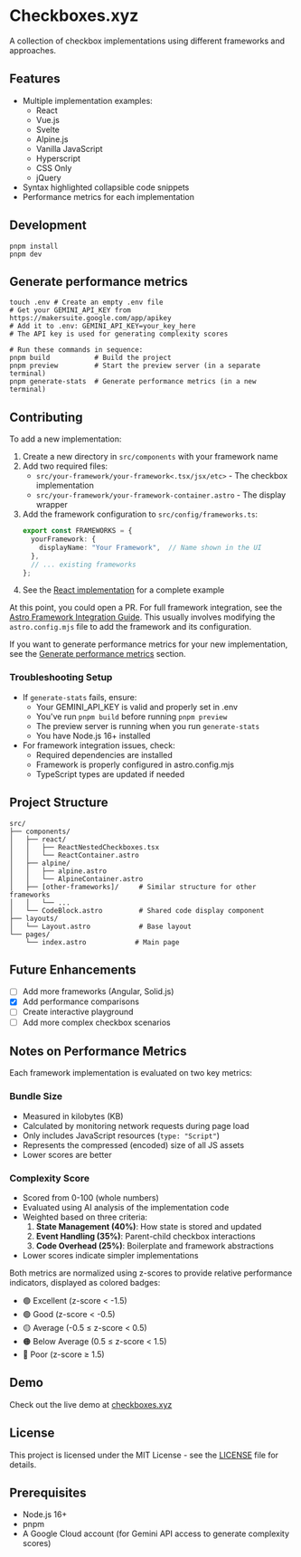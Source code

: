 # Checkboxes.xyz

A collection of checkbox implementations using different frameworks and approaches.


## Features

- Multiple implementation examples:
  - React
  - Vue.js
  - Svelte
  - Alpine.js
  - Vanilla JavaScript
  - Hyperscript
  - CSS Only
  - jQuery
- Syntax highlighted collapsible code snippets
- Performance metrics for each implementation

## Development

```shell
pnpm install
pnpm dev
```

## Generate performance metrics

```shell
touch .env # Create an empty .env file
# Get your GEMINI_API_KEY from https://makersuite.google.com/app/apikey
# Add it to .env: GEMINI_API_KEY=your_key_here
# The API key is used for generating complexity scores

# Run these commands in sequence:
pnpm build           # Build the project
pnpm preview         # Start the preview server (in a separate terminal)
pnpm generate-stats  # Generate performance metrics (in a new terminal)
```

## Contributing

To add a new implementation:

1. Create a new directory in `src/components` with your framework name
2. Add two required files:
   - `src/your-framework/your-framework<.tsx/jsx/etc>` - The checkbox implementation
   - `src/your-framework/your-framework-container.astro` - The display wrapper
3. Add the framework configuration to `src/config/frameworks.ts`:
   ```typescript
   export const FRAMEWORKS = {
     yourFramework: {
       displayName: "Your Framework",  // Name shown in the UI
     },
     // ... existing frameworks
   };
   ```
4. See the [React implementation](src/components/react/) for a complete example

At this point, you could open a PR. For full framework integration, see the [Astro Framework Integration Guide](https://docs.astro.build/en/guides/integrations-guide/). This usually involves modifying the `astro.config.mjs` file to add the framework and its configuration.

If you want to generate performance metrics for your new implementation, see the [Generate performance metrics](#generate-performance-metrics) section.

### Troubleshooting Setup

- If `generate-stats` fails, ensure:
  - Your GEMINI_API_KEY is valid and properly set in .env
  - You've run `pnpm build` before running `pnpm preview`
  - The preview server is running when you run `generate-stats`
  - You have Node.js 16+ installed
- For framework integration issues, check:
  - Required dependencies are installed
  - Framework is properly configured in astro.config.mjs
  - TypeScript types are updated if needed

## Project Structure

```
src/
├── components/
│   ├── react/
│   │   ├── ReactNestedCheckboxes.tsx
│   │   └── ReactContainer.astro
│   ├── alpine/
│   │   ├── alpine.astro
│   │   └── AlpineContainer.astro
│   ├── [other-frameworks]/     # Similar structure for other frameworks
│   │   └── ...
│   └── CodeBlock.astro         # Shared code display component
├── layouts/
│   └── Layout.astro            # Base layout
└── pages/
    └── index.astro            # Main page
```

## Future Enhancements

- [ ] Add more frameworks (Angular, Solid.js)
- [x] Add performance comparisons
- [ ] Create interactive playground
- [ ] Add more complex checkbox scenarios

## Notes on Performance Metrics

Each framework implementation is evaluated on two key metrics:

### Bundle Size
- Measured in kilobytes (KB)
- Calculated by monitoring network requests during page load
- Only includes JavaScript resources (`type: "Script"`)
- Represents the compressed (encoded) size of all JS assets
- Lower scores are better

### Complexity Score
- Scored from 0-100 (whole numbers)
- Evaluated using AI analysis of the implementation code
- Weighted based on three criteria:
  1. **State Management (40%)**: How state is stored and updated
  2. **Event Handling (35%)**: Parent-child checkbox interactions
  3. **Code Overhead (25%)**: Boilerplate and framework abstractions
- Lower scores indicate simpler implementations

Both metrics are normalized using z-scores to provide relative performance indicators, displayed as colored badges:
- 🟢 Excellent (z-score < -1.5)
- 🟢 Good (z-score < -0.5)
- 🟡 Average (-0.5 ≤ z-score < 0.5)
- 🟠 Below Average (0.5 ≤ z-score < 1.5)
- 🔴 Poor (z-score ≥ 1.5)

## Demo
Check out the live demo at [checkboxes.xyz](https://checkboxes.xyz)

## License
This project is licensed under the MIT License - see the [LICENSE](LICENSE) file for details.

## Prerequisites

- Node.js 16+
- pnpm
- A Google Cloud account (for Gemini API access to generate complexity scores)

